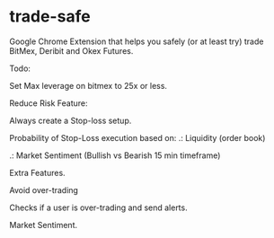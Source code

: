 # trade-safe
Google Chrome Extension that helps you safely (or at least try) trade BitMex, Deribit and Okex Futures.

Todo:

Set Max leverage on bitmex to 25x or less.

Reduce Risk Feature:

Always create a Stop-loss setup.

Probability of Stop-Loss execution based on:
.: Liquidity (order book) 


.: Market Sentiment (Bullish vs Bearish 15 min timeframe)


Extra Features.

Avoid over-trading

Checks if a user is over-trading and send alerts.  

Market Sentiment.






